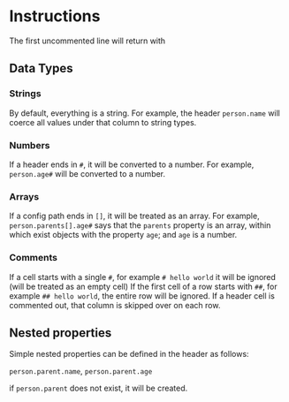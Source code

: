 # Instructions
The first uncommented line will return with
## Data Types

### Strings
By default, everything is a string. For example, the header `person.name` will coerce all values under that column to
string types.

### Numbers
If a header ends in `#`, it will be converted to a number. For example, `person.age#` will be converted to a number.

### Arrays
If a config path ends in `[]`, it will be treated as an array. For example, `person.parents[].age#` says that the
`parents` property is an array, within which exist objects with the property `age`; and `age` is a number.

### Comments
If a cell starts with a single `#`, for example `# hello world` it will be ignored (will be treated as an empty cell)
If the first cell of a row starts with `##`, for example `## hello world`, the entire row will be ignored.
If a header cell is commented out, that column is skipped over on each row.

## Nested properties

Simple nested properties can be defined in the header as follows:

`person.parent.name`, `person.parent.age`

if `person.parent` does not exist, it will be created.



